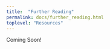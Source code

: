 ```yaml
---
title:  "Further Reading"
permalink: docs/further_reading.html
toplevel: "Resources"
---
```


Coming Soon!
